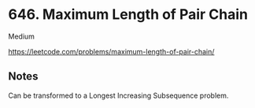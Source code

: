 # 646. Maximum Length of Pair Chain

Medium

https://leetcode.com/problems/maximum-length-of-pair-chain/

## Notes

Can be transformed to a Longest Increasing Subsequence problem.


